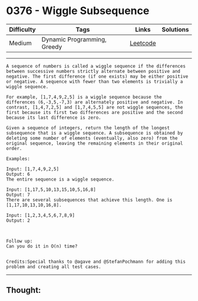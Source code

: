 # 0376 - Wiggle Subsequence

Difficulty  | Tags | Links | Solutions
----------- | ---- | ----- | -----
Medium | Dynamic Programming, Greedy | [Leetcode](https://leetcode.com/problems/wiggle-subsequence/description/) |


-----------

```
A sequence of numbers is called a wiggle sequence if the differences between successive numbers strictly alternate between positive and negative. The first difference (if one exists) may be either positive or negative. A sequence with fewer than two elements is trivially a wiggle sequence. 

For example, [1,7,4,9,2,5] is a wiggle sequence because the differences (6,-3,5,-7,3) are alternately positive and negative. In contrast, [1,4,7,2,5] and [1,7,4,5,5] are not wiggle sequences, the first because its first two differences are positive and the second because its last difference is zero.

Given a sequence of integers, return the length of the longest subsequence that is a wiggle sequence. A subsequence is obtained by deleting some number of elements (eventually, also zero) from the original sequence, leaving the remaining elements in their original order.

Examples:

Input: [1,7,4,9,2,5]
Output: 6
The entire sequence is a wiggle sequence.

Input: [1,17,5,10,13,15,10,5,16,8]
Output: 7
There are several subsequences that achieve this length. One is [1,17,10,13,10,16,8].

Input: [1,2,3,4,5,6,7,8,9]
Output: 2



Follow up:
Can you do it in O(n) time?


Credits:Special thanks to @agave and @StefanPochmann for adding this problem and creating all test cases.
```

-----------

## Thought:
